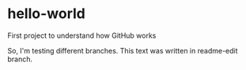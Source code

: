 # hello-world
First project to understand how GitHub works

So, I'm testing different branches. This text was written in readme-edit branch.
